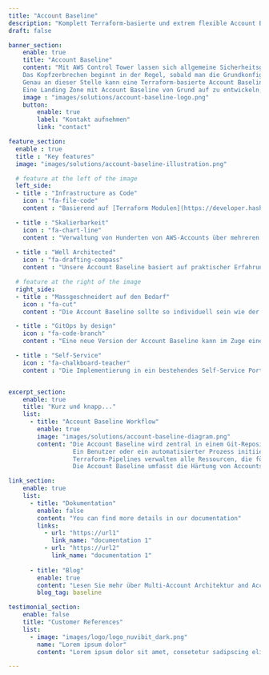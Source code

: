 ```yaml
---
title: "Account Baseline"
description: "Komplett Terraform-basierte und extrem flexible Account Baseline Lösung zur Bereitstellung einer sicheren Basiskonfiguration für Ihre AWS-Accounts."
draft: false

banner_section:
    enable: true
    title: "Account Baseline"
    content: "Mit AWS Control Tower lassen sich allgemeine Sicherheitsgrundkonfigurationen für Ihre AWS-Accounts bereitstellen. 
    Das Kopfzerbrechen beginnt in der Regel, sobald man die Grundkonfiguration je nach Funktion und Anforderungen der Accounts anpassen muss.
    Genau an dieser Stelle kann eine Terraform-basierte Account Baseline ihre Stärken ausspielen.<br/><br/>
    Eine Landing Zone mit Account Baseline von Grund auf zu entwickeln, ist eine Menge Arbeit. Gut, dass wir uns darum gekümmert haben."
    image : "images/solutions/account-baseline-logo.png"
    button:
        enable: true
        label: "Kontakt aufnehmen"
        link: "contact"

feature_section:
  enable : true
  title : "Key features"
  image: "images/solutions/account-baseline-illustration.png"

  # feature at the left of the image
  left_side:
  - title : "Infrastructure as Code"
    icon : "fa-file-code"
    content : "Basierend auf [Terraform Modulen](https://developer.hashicorp.com/terraform/tutorials/modules/module 'Terraform Modules Overview'), wodurch sich die Handhabung drastisch vereinfacht."

  - title : "Skalierbarkeit"
    icon : "fa-chart-line"
    content : "Verwaltung von Hunderten von AWS-Accounts über mehreren Regionen mit minimalem Betriebsaufwand."
    
  - title : "Well Architected"
    icon : "fa-drafting-compass"
    content : "Unsere Account Baseline basiert auf praktischer Erfahrung, Best Practices und dem [AWS Well-Architected Framework](https://aws.amazon.com/architecture/well-architected 'AWS Well-Architected')."

  # feature at the right of the image
  right_side:
  - title : "Massgeschneidert auf den Bedarf"
    icon : "fa-cut"
    content : "Die Account Baseline sollte so individuell sein wie der Kunde selbst und deshalb legen wir grossen Wert auf Personalisierung."

  - title : "GitOps by design"
    icon : "fa-code-branch"
    content : "Eine neue Version der Account Baseline kann im Zuge eines Pull Requests getestet und überprüft werden. Das Risiko kritischer Ausfälle kann durch die Einhaltung von Code Review Prinzipien erheblich reduziert werden."

  - title : "Self-Service"
    icon : "fa-chalkboard-teacher"
    content : "Die Implementierung in ein bestehendes Self-Service Portal kann durch eine einfache Git-Integration erreicht werden."


excerpt_section:
    enable: true
    title: "Kurz und knapp..."
    list:
      - title: "Account Baseline Workflow"
        enable: true
        image: "images/solutions/account-baseline-diagram.png"
        content: "Die Account Baseline wird zentral in einem Git-Repository mittels Terraform verwaltet.
                  Ein Benutzer oder ein automatisierter Prozess initiiert den Rollout der Baseline über mehrere Accounts.
                  Terraform-Pipelines verwalten alle Ressourcen, die für die Account-Basiskonfiguration erforderlich sind.<br/>
                  Die Account Baseline umfasst die Härtung von Accounts, die Implementierung von Compliance- und Sicherheitsrichtlinien und die Anbindung von Accounts an die Foundation."

link_section:
    enable: true
    list:
      - title: "Dokumentation"
        enable: false
        content: "You can find more details in our documentation"
        links:
          - url: "https://url1"
            link_name: "documentation 1"
          - url: "https://url2"
            link_name: "documentation 1"
      
      - title: "Blog"
        enable: true
        content: "Lesen Sie mehr über Multi-Account Architektur and Account Baseline in den folgenden Blogbeiträgen"
        blog_tag: baseline

testimonial_section:
    enable: false
    title: "Customer References"
    list:
      - image: "images/logo/logo_nuvibit_dark.png"
        name: "Lorem ipsum dolor"
        content: "Lorem ipsum dolor sit amet, consetetur sadipscing elitr, sed diam nonumy eirmod tempor invidunt"

---
```

